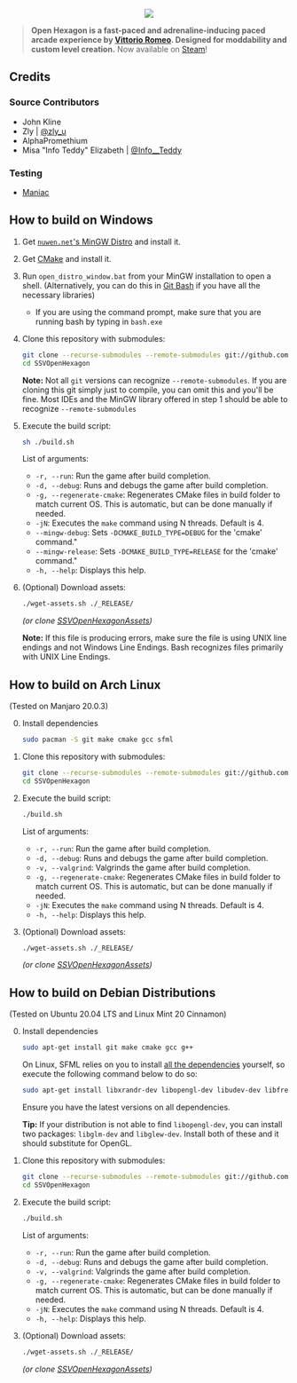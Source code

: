 <a href="https://openhexagon.org" target="_blank">
    <p align="center">
        <img src="https://vittorioromeo.info/Misc/Linked/githubohlogo.png">
    </p>
</a>

> **Open Hexagon is a fast-paced and adrenaline-inducing paced arcade experience by [Vittorio Romeo](https://vittorioromeo.info). Designed for moddability and custom level creation.** Now available on [Steam](https://store.steampowered.com/app/1358090/)!

## Credits

### Source Contributors

- John Kline
- Zly | [@zly_u](https://twitter.com/zly_u)
- AlphaPromethium
- Misa "Info Teddy" Elizabeth | [@Info__Teddy](https://twitter.com/Info__Teddy)

### Testing

- [Maniac](https://www.youtube.com/channel/UCnEHReBWFQ_0_-Ro4TpH4Tw)

## How to build on Windows

1. Get [`nuwen.net`'s MinGW Distro](https://nuwen.net/mingw.html) and install it.

2. Get [CMake](https://cmake.org/download/) and install it.

3. Run `open_distro_window.bat` from your MinGW installation to open a shell. (Alternatively, you can do this in [Git Bash](https://gitforwindows.org/) if you have all the necessary libraries)

    * If you are using the command prompt, make sure that you are running bash by typing in `bash.exe`

4. Clone this repository with submodules:

    ```bash
    git clone --recurse-submodules --remote-submodules git://github.com/SuperV1234/SSVOpenHexagon.git
    cd SSVOpenHexagon
    ```

    **Note:** Not all `git` versions can recognize `--remote-submodules`. If you are cloning this git simply just to compile, you can omit this and you'll be fine. Most IDEs and the MinGW library offered in step 1 should be able to recognize `--remote-submodules`

5. Execute the build script:

    ```bash
    sh ./build.sh
    ```

    List of arguments:
    - ```-r, --run```: Run the game after build completion.
    - ```-d, --debug```: Runs and debugs the game after build completion.
    - ```-g, --regenerate-cmake```: Regenerates CMake files in build folder to match current OS. This is automatic, but can be done manually if needed.
    - ```-jN```: Executes the `make` command using N threads. Default is 4.
    - ```--mingw-debug```: Sets `-DCMAKE_BUILD_TYPE=DEBUG` for the 'cmake' command."
    - ```--mingw-release```: Sets `-DCMAKE_BUILD_TYPE=RELEASE` for the 'cmake' command."
    - ```-h, --help```: Displays this help.

6. (Optional) Download assets:

    ```bash
    ./wget-assets.sh ./_RELEASE/
    ```

    *(or clone [SSVOpenHexagonAssets](https://github.com/SuperV1234/SSVOpenHexagonAssets))*

    **Note:** If this file is producing errors, make sure the file is using UNIX line endings and not Windows Line Endings. Bash recognizes files primarily with UNIX Line Endings.

## How to build on Arch Linux
(Tested on Manjaro 20.0.3)

0. Install dependencies

    ```bash
    sudo pacman -S git make cmake gcc sfml
    ```
    
1. Clone this repository with submodules:

    ```bash
    git clone --recurse-submodules --remote-submodules git://github.com/SuperV1234/SSVOpenHexagon.git
    cd SSVOpenHexagon
    ```

2. Execute the build script:

    ```bash
    ./build.sh
    ```

    List of arguments:
    - ```-r, --run```: Run the game after build completion.
    - ```-d, --debug```: Runs and debugs the game after build completion.
    - ```-v, --valgrind```: Valgrinds the game after build completion.
    - ```-g, --regenerate-cmake```: Regenerates CMake files in build folder to match current OS. This is automatic, but can be done manually if needed.
    - ```-jN```: Executes the `make` command using N threads. Default is 4.
    - ```-h, --help```: Displays this help.


3. (Optional) Download assets:

    ```bash
    ./wget-assets.sh ./_RELEASE/
    ```

    *(or clone [SSVOpenHexagonAssets](https://github.com/SuperV1234/SSVOpenHexagonAssets))*


## How to build on Debian Distributions
(Tested on Ubuntu 20.04 LTS and Linux Mint 20 Cinnamon)

0. Install dependencies

    ```bash
    sudo apt-get install git make cmake gcc g++
    ```

    On Linux, SFML relies on you to install [all the dependencies](https://www.sfml-dev.org/tutorials/2.5/compile-with-cmake.php) yourself, so execute the following command below to do so:

    ```bash
    sudo apt-get install libxrandr-dev libopengl-dev libudev-dev libfreetype-dev libopenal-dev libvorbis-dev libflac-dev
    ```

    Ensure you have the latest versions on all dependencies.

    **Tip:** If your distribution is not able to find ``libopengl-dev``, you can install two packages: ``libglm-dev`` and ``libglew-dev``. Install both of these and it should substitute for OpenGL.

1. Clone this repository with submodules:

    ```bash
    git clone --recurse-submodules --remote-submodules git://github.com/SuperV1234/SSVOpenHexagon.git
    cd SSVOpenHexagon
    ```

2. Execute the build script:

    ```bash
    ./build.sh
    ```

    List of arguments:
    - ```-r, --run```: Run the game after build completion.
    - ```-d, --debug```: Runs and debugs the game after build completion.
    - ```-v, --valgrind```: Valgrinds the game after build completion.
    - ```-g, --regenerate-cmake```: Regenerates CMake files in build folder to match current OS. This is automatic, but can be done manually if needed.
    - ```-jN```: Executes the `make` command using N threads. Default is 4.
    - ```-h, --help```: Displays this help.


3. (Optional) Download assets:

    ```bash
    ./wget-assets.sh ./_RELEASE/
    ```

    *(or clone [SSVOpenHexagonAssets](https://github.com/SuperV1234/SSVOpenHexagonAssets))*

